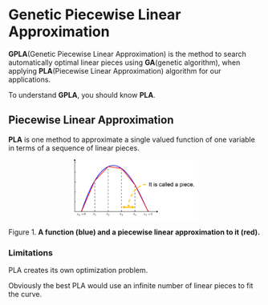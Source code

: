 # Genetic Piecewise Linear Approximation

**GPLA**(Genetic Piecewise Linear Approximation) is the method to search automatically optimal linear pieces using **GA**(genetic algorithm), when applying **PLA**(Piecewise Linear Approximation) algorithm for our applications.

To understand **GPLA**, you should know **PLA**.

## Piecewise Linear Approximation

**PLA** is one method to approximate a single valued function of one variable in terms of a sequence of linear pieces.

<center><img src="./figures/figure1_example_of_pla.png" width="50%"></center>

Figure 1. **A function (blue) and a piecewise linear approximation to it (red).**

### Limitations

PLA creates its own optimization problem. 

Obviously the best PLA would use an infinite number of linear pieces to fit the curve. 


